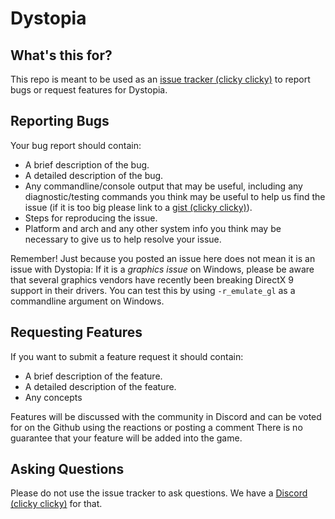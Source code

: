 Dystopia
==============
 
## What's this for?
 
This repo is meant to be used as an [issue tracker (clicky clicky)](https://github.com/punyhumangames/Dystopia/issues) to report bugs or request features for Dystopia.

## Reporting Bugs

Your bug report should contain:

 - A brief description of the bug.
 - A detailed description of the bug.
 - Any commandline/console output that may be useful, including any diagnostic/testing commands you think may be useful to help us find the issue (if it is too big please link to a [gist (clicky clicky)](https://gist.github.com/)).
 - Steps for reproducing the issue.
 - Platform and arch and any other system info you think may be necessary to give us to help resolve your issue.

Remember! Just because you posted an issue here does not mean it is an issue with Dystopia:
If it is a *graphics issue* on Windows, please be aware that several graphics vendors have recently been breaking DirectX 9 support in their drivers. You can test this by using `-r_emulate_gl` as a commandline argument on Windows.

## Requesting Features

If you want to submit a feature request it should contain:
 - A brief description of the feature.
 - A detailed description of the feature.
 - Any concepts

Features will be discussed with the community in Discord and can be voted for on the Github using the reactions or posting a comment
There is no guarantee that your feature will be added into the game.

## Asking Questions

Please do not use the issue tracker to ask questions. We have a [Discord (clicky clicky)](https://discord.gg/PunyHuman) for that.
